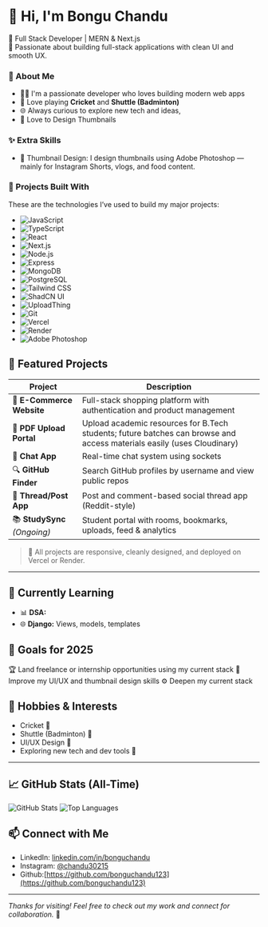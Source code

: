 # 👋 Hi, I'm Bongu Chandu

🎯 Full Stack Developer | MERN & Next.js   
🚀 Passionate about building full-stack applications with clean UI and smooth UX.

### 🚀 About Me

- 👨‍💻 I'm a passionate developer who loves building modern web apps   
- 🏏 Love playing **Cricket** and **Shuttle (Badminton)**  
- 🌐 Always curious to explore new tech and ideas,
- 🎨 Love to Design Thumbnails
  

### ✨ Extra Skills

- 🎨 Thumbnail Design: I design thumbnails using Adobe Photoshop — mainly for Instagram Shorts, vlogs, and food content.






### 🧠 Projects Built With
These are the technologies I’ve used to build my major projects:

- ![JavaScript](https://img.shields.io/badge/-JavaScript-F7DF1E?logo=javascript&logoColor=black&style=flat)
- ![TypeScript](https://img.shields.io/badge/-TypeScript-3178C6?logo=typescript&logoColor=white&style=flat)
- ![React](https://img.shields.io/badge/-React-61DAFB?logo=react&logoColor=black&style=flat)
- ![Next.js](https://img.shields.io/badge/-Next.js-black?logo=next.js&style=flat)
- ![Node.js](https://img.shields.io/badge/-Node.js-339933?logo=node.js&logoColor=white&style=flat)
- ![Express](https://img.shields.io/badge/-Express.js-black?logo=express&style=flat)
- ![MongoDB](https://img.shields.io/badge/-MongoDB-47A248?logo=mongodb&logoColor=white&style=flat)
- ![PostgreSQL](https://img.shields.io/badge/-PostgreSQL-4169E1?logo=postgresql&logoColor=white&style=flat)
- ![Tailwind CSS](https://img.shields.io/badge/-Tailwind%20CSS-38B2AC?logo=tailwind-css&logoColor=white&style=flat)
- ![ShadCN UI](https://img.shields.io/badge/-ShadCN%20UI-000000?style=flat)
- ![UploadThing](https://img.shields.io/badge/-UploadThing-blue?style=flat&logo=cloud&logoColor=white)
- ![Git](https://img.shields.io/badge/-Git-F05032?logo=git&logoColor=white&style=flat)
- ![Vercel](https://img.shields.io/badge/-Vercel-000000?logo=vercel&logoColor=white&style=flat)
- ![Render](https://img.shields.io/badge/-Render-3A3A3A?style=flat&logo=render)
- ![Adobe Photoshop](https://img.shields.io/badge/-Photoshop-31A8FF?logo=adobephotoshop&logoColor=white&style=flat)




## 🚀 Featured Projects

| Project | Description |
|--------|-------------|
| 🛒 **E-Commerce Website** | Full-stack shopping platform with authentication and product management |
| 📄 **PDF Upload Portal** | Upload academic resources for B.Tech students; future batches can browse and access materials easily (uses Cloudinary) |
| 💬 **Chat App** | Real-time chat system using sockets |
| 🔍 **GitHub Finder** | Search GitHub profiles by username and view public repos |
| 🧵 **Thread/Post App** | Post and comment-based social thread app (Reddit-style) |
| 📚 **StudySync** *(Ongoing)* | Student portal with rooms, bookmarks, uploads, feed & analytics |


> 🎉 All projects are responsive, cleanly designed, and deployed on Vercel or Render.

---

## 🎯 Currently Learning

- 📊 **DSA:** 
- 🌐 **Django:** Views, models, templates 

## 🎯 Goals for 2025
🏆 Land freelance or internship opportunities using my current stack
🎨 Improve my UI/UX and thumbnail design skills
⚙️ Deepen my current stack




## 🏏 Hobbies & Interests

- Cricket 🏏  
- Shuttle (Badminton) 🏸  
- UI/UX Design 🎨  
- Exploring new tech and dev tools 🚀

---

## 📈 GitHub Stats (All-Time)

![GitHub Stats](https://github-readme-stats.vercel.app/api?username=bonguchandu123&show_icons=true&theme=radical&include_all_commits=true&count_private=true)
![Top Languages](https://github-readme-stats.vercel.app/api/top-langs/?username=bonguchandu123&layout=compact&langs_count=8&theme=radical)




## 📫 Connect with Me

- LinkedIn: [linkedin.com/in/bonguchandu](https://linkedin.com/in/bonguchandu)
- Instagram: [@chandu30215](https://instagram.com/chandu30215)
- Github:[https://github.com/bonguchandu123](https://github.com/bonguchandu123)
  

---

*Thanks for visiting! Feel free to check out my work and connect for collaboration.* 🚀
